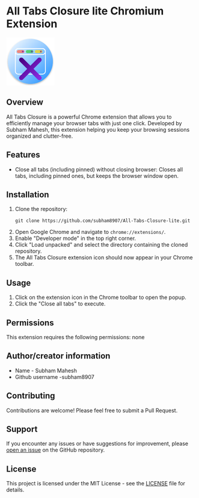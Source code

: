 # All Tabs Closure lite Chromium Extension

![All Tabs Closure Icon](https://github.com/subham8907/All-Tabs-Closure-lite/blob/main/icons/icon128.png)


    
## Overview

All Tabs Closure is a powerful Chrome extension that allows you to efficiently manage your browser tabs with just one click. Developed by Subham Mahesh, this extension  helping you keep your browsing sessions organized and clutter-free.

## Features


- Close all tabs (including pinned) without closing browser: Closes all tabs, including pinned ones, but keeps the browser window open.


## Installation

1. Clone the repository:
   ```
   git clone https://github.com/subham8907/All-Tabs-Closure-lite.git
   ```
2. Open Google Chrome and navigate to `chrome://extensions/`.
3. Enable "Developer mode" in the top right corner.
4. Click "Load unpacked" and select the directory containing the cloned repository.
5. The All Tabs Closure extension icon should now appear in your Chrome toolbar.

## Usage

1. Click on the extension icon in the Chrome toolbar to open the popup.
2. Click the "Close all tabs" to execute.

## Permissions

This extension requires the following permissions:
none

## Author/creator information

- Name - Subham Mahesh
- Github username -subham8907


## Contributing

Contributions are welcome! Please feel free to submit a Pull Request.

## Support

If you encounter any issues or have suggestions for improvement, please [open an issue](https://github.com/subham8907/All-Tabs-Closure-lite/issues) on the GitHub repository.

## License

This project is licensed under the MIT License - see the [LICENSE](LICENSE) file for details.
